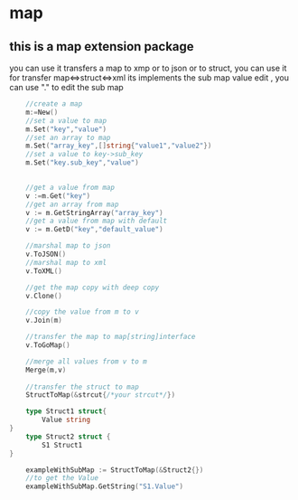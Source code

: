 # map

## this is a map extension package ##
 you can use it transfers a map to xmp or to json or to struct, you can use it for transfer map<=>struct<=>xml 
 its implements the sub map value edit , you can use "." to edit the sub map 

```go
    //create a map
    m:=New()
    //set a value to map
    m.Set("key","value")
    //set an array to map
    m.Set("array_key",[]string{"value1","value2"})
    //set a value to key->sub_key
    m.Set("key.sub_key","value")
    

    //get a value from map
    v :=m.Get("key")
    //get an array from map
    v := m.GetStringArray("array_key")
    //get a value from map with default
    v := m.GetD("key","default_value")

    //marshal map to json
    v.ToJSON()
    //marshal map to xml
    v.ToXML()

    //get the map copy with deep copy
    v.Clone()

    //copy the value from m to v
    v.Join(m)

    //transfer the map to map[string]interface
    v.ToGoMap()

    //merge all values from v to m
    Merge(m,v)
    
    //transfer the struct to map
    StructToMap(&strcut{/*your strcut*/})

    type Struct1 struct{
        Value string 
}           
    type Struct2 struct {
        S1 Struct1
}

    exampleWithSubMap := StructToMap(&Struct2{})
    //to get the Value
    exampleWithSubMap.GetString("S1.Value")




```